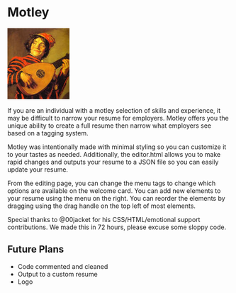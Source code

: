 
# Motley

![Alt text](/img/default/motley.jpg)

If you are an individual with a motley selection of skills and experience, it may be difficult to narrow your resume for employers.  Motley offers you the unique ability to create a full resume then narrow what employers see based on a tagging system.  

Motley was intentionally made with minimal styling so you can customize it to your tastes as needed.  Additionally, the editor.html allows you to make rapid changes and outputs your resume to a JSON file so you can easily update your resume.

From the editing page, you can change the menu tags to change which options are available on the welcome card.  You can add new elements to your resume using the menu on the right.  You can reorder the elements by dragging using the drag handle on the top left of most elements.

Special thanks to @00jacket for his CSS/HTML/emotional support contributions.  We made this in 72 hours, please excuse some sloppy code. 

## Future Plans
- Code commented and cleaned
- Output to a custom resume
- Logo



